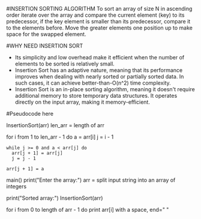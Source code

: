 #INSERTION SORTING ALGORITHM
To sort an array of size N in ascending order iterate over the array and compare the current element (key) to its predecessor,
if the key element is smaller than its predecessor, compare it to the elements before.
Move the greater elements one position up to make space for the swapped element.

#WHY NEED INSERTION SORT

- Its simplicity and low overhead make it efficient when the number of elements to be sorted is relatively small.
- Insertion Sort has an adaptive nature, meaning that its performance improves when dealing with nearly sorted or partially sorted data. In such cases, it can achieve better-than-O(n^2) time complexity.
- Insertion Sort is an in-place sorting algorithm, meaning it doesn't require additional memory to store temporary data structures. It operates directly on the input array, making it memory-efficient.

#Pseudocode here

InsertionSort(arr)
len_arr = length of arr

for i from 1 to len_arr - 1 do
a = arr[i]
j = i - 1

    while j >= 0 and a < arr[j] do
      arr[j + 1] = arr[j]
      j = j - 1

    arr[j + 1] = a

main()
print("Enter the array:")
arr = split input string into an array of integers

print("Sorted array:")
InsertionSort(arr)

for i from 0 to length of arr - 1 do
print arr[i] with a space, end=" "

